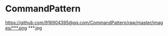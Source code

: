 # CommandPattern
https://github.com/916904395@qq.com/CommandPattern/raw/master/images/***.png ***.jpg